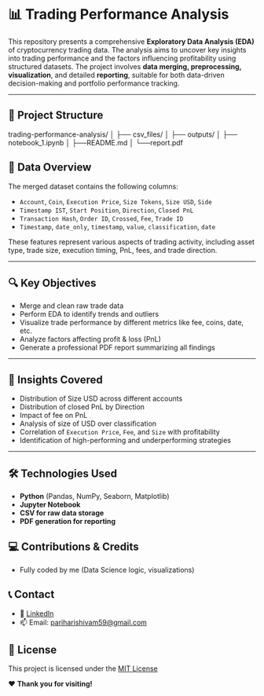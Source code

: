 # 📊 Trading Performance Analysis

This repository presents a comprehensive **Exploratory Data Analysis (EDA)** of cryptocurrency trading data. The analysis aims to uncover key insights into trading performance and the factors influencing profitability using structured datasets. The project involves **data merging, preprocessing, visualization**, and detailed **reporting**, suitable for both data-driven decision-making and portfolio performance tracking.

---

## 📁 Project Structure

trading-performance-analysis/
│
├── csv_files/
│ 
├── outputs/
│
├── notebook_1.ipynb
│
├──README.md
│
└──report.pdf

## 🧾 Data Overview

The merged dataset contains the following columns:

- `Account`, `Coin`, `Execution Price`, `Size Tokens`, `Size USD`, `Side`
- `Timestamp IST`, `Start Position`, `Direction`, `Closed PnL`
- `Transaction Hash`, `Order ID`, `Crossed`, `Fee`, `Trade ID`
- `Timestamp`, `date_only`, `timestamp`, `value`, `classification`, `date`

These features represent various aspects of trading activity, including asset type, trade size, execution timing, PnL, fees, and trade direction.

---

## 🔍 Key Objectives

- Merge and clean raw trade data
- Perform EDA to identify trends and outliers
- Visualize trade performance by different metrics like fee, coins, date, etc.
- Analyze factors affecting profit & loss (PnL)
- Generate a professional PDF report summarizing all findings

---

## 📌 Insights Covered

- Distribution of Size USD across different accounts
- Distribution of closed PnL by Direction
- Impact of fee on PnL
- Analysis of size of USD over classification
- Correlation of `Execution Price`, `Fee`, and `Size` with profitability
- Identification of high-performing and underperforming strategies

---

## 🛠️ Technologies Used

- **Python** (Pandas, NumPy, Seaborn, Matplotlib)
- **Jupyter Notebook**
- **CSV for raw data storage**
- **PDF generation for reporting**

## 💻 Contributions & Credits

* Fully coded by me (Data Science logic, visualizations)


## 📞 Contact

* 🔗 [LinkedIn](https://www.linkedin.com/in/shivam-parihari-40746a325)
* 📫 Email: [pariharishivam59@gmail.com](mailto:pariharishivam59@gmail.com)


## 📄 License
This project is licensed under the [MIT License](LICENSE)


❤️ **Thank you for visiting!** 
